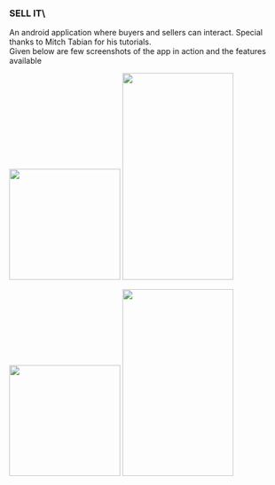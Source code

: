 ### **SELL IT**\
An android application where buyers and sellers can interact. Special thanks to Mitch Tabian for his tutorials.\
Given below are few screenshots of the app in action and the features available


<img src="https://user-images.githubusercontent.com/25851171/66275461-a75c3d80-e83d-11e9-8229-b4a612159d40.png" width="200"> <img src="https://user-images.githubusercontent.com/25851171/66275601-15edcb00-e83f-11e9-9986-e1a832773903.png" width="200" height="373">

<img src="https://user-images.githubusercontent.com/25851171/66275689-f60ad700-e83f-11e9-9d37-733a6eb85375.png" width="200"> <img src="https://user-images.githubusercontent.com/25851171/66275758-ac6ebc00-e840-11e9-9b93-8f64132c3a2a.png" width="200" height="337">





